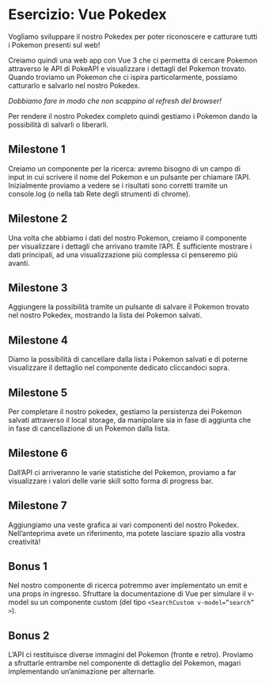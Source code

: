 Esercizio: Vue Pokedex
===

Vogliamo sviluppare il nostro Pokedex per poter riconoscere e catturare tutti i Pokemon presenti sul web!

Creiamo quindi una web app con Vue 3 che ci permetta di cercare Pokemon attraverso le API di PokeAPI e visualizzare i dettagli del Pokemon trovato. Quando troviamo un Pokemon che ci ispira particolarmente, possiamo catturarlo e salvarlo nel nostro Pokedex.

*Dobbiamo fare in modo che non scappino al refresh del browser!* 

Per rendere il nostro Pokedex completo quindi gestiamo i Pokemon dando la possibilità di salvarli o liberarli.

## Milestone 1
Creiamo un componente per la ricerca: avremo bisogno di un campo di input in cui scrivere il nome del Pokemon e un pulsante per chiamare l’API. Inizialmente proviamo a vedere se i risultati sono corretti tramite un console.log (o nella tab Rete degli strumenti di chrome).

## Milestone 2
Una volta che abbiamo i dati del nostro Pokemon, creiamo il componente per visualizzare i dettagli che arrivano tramite l’API. È sufficiente mostrare i dati principali, ad una visualizzazione più complessa ci penseremo più avanti.

## Milestone 3
Aggiungere la possibilità tramite un pulsante di salvare il Pokemon trovato nel nostro Pokedex, mostrando la lista dei Pokemon salvati.

## Milestone 4
Diamo la possibilità di cancellare dalla lista i Pokemon salvati e di poterne visualizzare il dettaglio nel componente dedicato cliccandoci sopra.

## Milestone 5
Per completare il nostro pokedex, gestiamo la persistenza dei Pokemon salvati attraverso il local storage, da manipolare sia in fase di aggiunta che in fase di cancellazione di un Pokemon dalla lista.

## Milestone 6
Dall’API ci arriveranno le varie statistiche del Pokemon, proviamo a far visualizzare i valori delle varie skill sotto forma di progress bar.

## Milestone 7
Aggiungiamo una veste grafica ai vari componenti del nostro Pokedex. Nell’anteprima avete un riferimento, ma potete lasciare spazio alla vostra creatività!

## Bonus 1
Nel nostro componente di ricerca potremmo aver implementato un emit e una props in ingresso. Sfruttare la documentazione di Vue per simulare il v-model su un componente custom (del tipo `<SearchCustom v-model=”search” >`).

## Bonus 2
L’API ci restituisce diverse immagini del Pokemon (fronte e retro). Proviamo a sfruttarle entrambe nel componente di dettaglio del Pokemon, magari implementando un’animazione per alternarle.